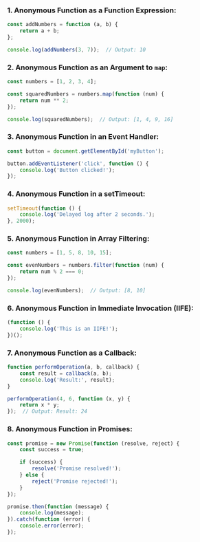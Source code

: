 ### 1. Anonymous Function as a Function Expression:

```javascript
const addNumbers = function (a, b) {
    return a + b;
};

console.log(addNumbers(3, 7));  // Output: 10
```

### 2. Anonymous Function as an Argument to `map`:

```javascript
const numbers = [1, 2, 3, 4];

const squaredNumbers = numbers.map(function (num) {
    return num ** 2;
});

console.log(squaredNumbers);  // Output: [1, 4, 9, 16]
```

### 3. Anonymous Function in an Event Handler:

```javascript
const button = document.getElementById('myButton');

button.addEventListener('click', function () {
    console.log('Button clicked!');
});
```

### 4. Anonymous Function in a setTimeout:

```javascript
setTimeout(function () {
    console.log('Delayed log after 2 seconds.');
}, 2000);
```

### 5. Anonymous Function in Array Filtering:

```javascript
const numbers = [1, 5, 8, 10, 15];

const evenNumbers = numbers.filter(function (num) {
    return num % 2 === 0;
});

console.log(evenNumbers);  // Output: [8, 10]
```

### 6. Anonymous Function in Immediate Invocation (IIFE):

```javascript
(function () {
    console.log('This is an IIFE!');
})();
```

### 7. Anonymous Function as a Callback:

```javascript
function performOperation(a, b, callback) {
    const result = callback(a, b);
    console.log('Result:', result);
}

performOperation(4, 6, function (x, y) {
    return x * y;
});  // Output: Result: 24
```

### 8. Anonymous Function in Promises:

```javascript
const promise = new Promise(function (resolve, reject) {
    const success = true;

    if (success) {
        resolve('Promise resolved!');
    } else {
        reject('Promise rejected!');
    }
});

promise.then(function (message) {
    console.log(message);
}).catch(function (error) {
    console.error(error);
});
```